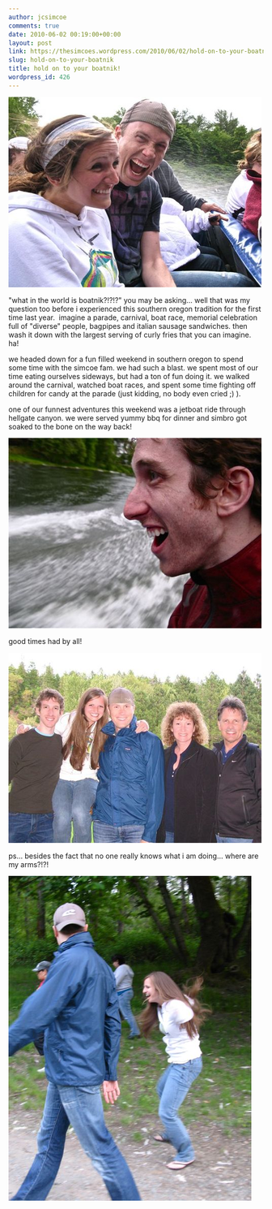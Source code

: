 ```yaml
---
author: jcsimcoe
comments: true
date: 2010-06-02 00:19:00+00:00
layout: post
link: https://thesimcoes.wordpress.com/2010/06/02/hold-on-to-your-boatnik/
slug: hold-on-to-your-boatnik
title: hold on to your boatnik!
wordpress_id: 426
---
```


![](/public/assets/tumblr_l3d4obRELB1qb8l8q.jpg)




"what in the world is boatnik?!?!?" you may be asking… well that was my question too before i experienced this southern oregon tradition for the first time last year.  imagine a parade, carnival, boat race, memorial celebration full of "diverse" people, bagpipes and italian sausage sandwiches. then wash it down with the largest serving of curly fries that you can imagine. ha! 




we headed down for a fun filled weekend in southern oregon to spend some time with the simcoe fam. we had such a blast. we spent most of our time eating ourselves sideways, but had a ton of fun doing it. we walked around the carnival, watched boat races, and spent some time fighting off children for candy at the parade (just kidding, no body even cried ;) ).




one of our funnest adventures this weekend was a jetboat ride through hellgate canyon. we were served yummy bbq for dinner and simbro got soaked to the bone on the way back!




![](/public/assets/tumblr_l3d27mx62n1qb8l8q.jpg)




good times had by all! 




![](/public/assets/tumblr_l3d28pYWFV1qb8l8q.jpg)




ps… besides the fact that no one really knows what i am doing… where are my arms?!?!




![](/public/assets/tumblr_l3d2dzhZ4Z1qb8l8q.jpg)
